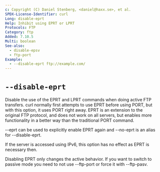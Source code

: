 ```yaml
---
c: Copyright (C) Daniel Stenberg, <daniel@haxx.se>, et al.
SPDX-License-Identifier: curl
Long: disable-eprt
Help: Inhibit using EPRT or LPRT
Protocols: FTP
Category: ftp
Added: 7.10.5
Multi: boolean
See-also:
  - disable-epsv
  - ftp-port
Example:
  - --disable-eprt ftp://example.com/
---
```


# `--disable-eprt`

Disable the use of the EPRT and LPRT commands when doing active FTP transfers.
curl normally first attempts to use EPRT before using PORT, but with this
option, it uses PORT right away. EPRT is an extension to the original FTP
protocol, and does not work on all servers, but enables more functionality in
a better way than the traditional PORT command.

--eprt can be used to explicitly enable EPRT again and --no-eprt is an alias
for --disable-eprt.

If the server is accessed using IPv6, this option has no effect as EPRT is
necessary then.

Disabling EPRT only changes the active behavior. If you want to switch to
passive mode you need to not use --ftp-port or force it with --ftp-pasv.

